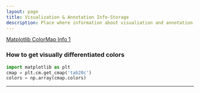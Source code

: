 ```yaml
---
layout: page
title: Visualization & Annotation Info-Storage
description: Place where information about visualiation and annotation are stored
---
```


[Matplotlib ColorMap Info 1](https://stackoverflow.com/questions/43938425/matplotlib-change-colormap-tab20-to-have-three-colors)


### How to get visually differentiated colors
```python
import matplotlib as plt
cmap = plt.cm.get_cmap('tab20c')
colors = np.array(cmap.colors)
````

---

